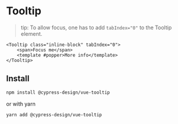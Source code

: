 # Tooltip

> tip: To allow focus, one has to add `tabIndex="0"` to the Tooltip element.

```vue live
<Tooltip class="inline-block" tabIndex="0">
	<span>Focus me</span>
	<template #popper>More info</template>
</Tooltip>
```

## Install

```bash
npm install @cypress-design/vue-tooltip
```

or with yarn

```bash
yarn add @cypress-design/vue-tooltip
```
